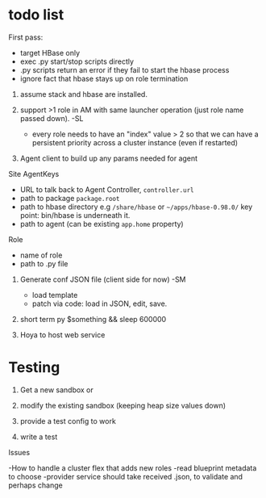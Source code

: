 <!---
  Licensed under the Apache License, Version 2.0 (the "License");
  you may not use this file except in compliance with the License.
  You may obtain a copy of the License at
  
   http://www.apache.org/licenses/LICENSE-2.0
  
  Unless required by applicable law or agreed to in writing, software
  distributed under the License is distributed on an "AS IS" BASIS,
  WITHOUT WARRANTIES OR CONDITIONS OF ANY KIND, either express or implied.
  See the License for the specific language governing permissions and
  limitations under the License. See accompanying LICENSE file.
-->
  
# todo list

First pass: 
* target HBase only
* exec .py start/stop scripts directly
* .py scripts return an error if they fail to start the hbase process
* ignore fact that hbase stays up on role termination

1. assume stack and hbase are installed.

1. support >1 role in AM with same launcher operation (just role
   name passed down). -SL
   * every role needs to have an "index" value > 2 so that we can have
   a persistent priority across a cluster instance (even if restarted)
   
1. Agent client to build up any params needed for agent

Site AgentKeys
   * URL to talk back to Agent Controller, `controller.url`
   * path to package `package.root`
   * path to hbase directory e.g `/share/hbase` or `~/apps/hbase-0.98.0/`
   key point: bin/hbase is underneath it.
   * path to agent (can be existing `app.home` property)
   
Role
   * name of role
   * path to .py file

1. Generate conf JSON file (client side for now) -SM
   * load template
   * patch via code: load in JSON, edit, save.
   
1. short term
   py $something && sleep 600000

1. Hoya to host web service

# Testing

1. Get a new sandbox 
or
1. modify the existing sandbox (keeping heap size values down)

1. provide a test config to work

1. write a test

Issues

 -How to handle a cluster flex that adds new roles
  -read blueprint metadata to choose
  -provider service should take received
   .json, to validate and perhaps change
